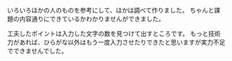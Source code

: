 いろいろほかの人のものを参考にして、ほかは調べて作りました。
ちゃんと課題の内容通りにできているかわかりませんができました。

工夫したポイントは入力した文字の数を見つけて出すところです。
もっと技術力があれば、ひらがな以外はもう一度入力させたりできたと思いますが実力不足でできませんでした。
